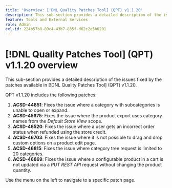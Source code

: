 ```yaml
---
title: 'Overview: [!DNL Quality Patches Tool] (QPT) v1.1.20'
description: This sub-section provides a detailed description of the issues fixed by the patches available in [!DNL Quality Patches Tool] (QPT) v1.1.20.
feature: Tools and External Services
role: Admin
exl-id: 224b57b8-89c4-43b7-835f-d62c2e5b6201
---
```

# [!DNL Quality Patches Tool] (QPT) v1.1.20 overview

This sub-section provides a detailed description of the issues fixed by the patches available in [!DNL Quality Patches Tool] (QPT) v1.1.20.

QPT v1.1.20 includes the following patches:

1. **ACSD-44851**: Fixes the issue where a category with subcategories is unable to open or expand.
1. **ACSD-45675**: Fixes the issue where the product export uses category names from the *Default Store View* scope.
1. **ACSD-46520**: Fixes the issue where a user gets an incorrect order status when refunded using the store credit.
1. **ACSD-46703**: Fixes the issue where it is not possible to drag and drop custom options on a product edit page.
1. **ACSD-46815**: Fixes the issue where category tree request is limited to 20 categories.
1. **ACSD-46869**: Fixes the issue where a configurable product in a cart is not updated via a *PUT REST API* request without changing the product quantity.

Use the menu on the left to navigate to a specific patch page.

